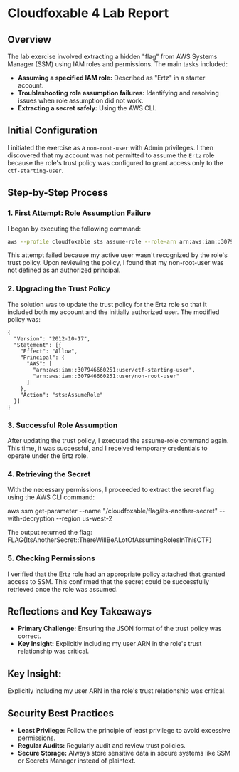 # Cloudfoxable 4 Lab Report

## Overview

The lab exercise involved extracting a hidden "flag" from AWS Systems Manager (SSM) using IAM roles and permissions. The main tasks included:

- **Assuming a specified IAM role:** Described as "Ertz" in a starter account.
- **Troubleshooting role assumption failures:** Identifying and resolving issues when role assumption did not work.
- **Extracting a secret safely:** Using the AWS CLI.

## Initial Configuration

I initiated the exercise as a `non-root-user` with Admin privileges. I then discovered that my account was not permitted to assume the `Ertz` role because the role's trust policy was configured to grant access only to the `ctf-starting-user`.

## Step-by-Step Process

### 1. First Attempt: Role Assumption Failure

I began by executing the following command:

```bash
aws --profile cloudfoxable sts assume-role --role-arn arn:aws:iam::307946660251:role/Ertz --role-session-name Ertz
````
This attempt failed because my active user wasn't recognized by the role's trust policy. Upon reviewing the policy, I found that my non-root-user was not defined as an authorized principal.
### 2. Upgrading the Trust Policy
The solution was to update the trust policy for the Ertz role so that it included both my account and the initially authorized user. The modified policy was:

````
{
  "Version": "2012-10-17",
  "Statement": [{
    "Effect": "Allow",
    "Principal": {
      "AWS": [
        "arn:aws:iam::307946660251:user/ctf-starting-user",
        "arn:aws:iam::307946660251:user/non-root-user"
      ]
    },
    "Action": "sts:AssumeRole"
  }]
}
````
### 3. Successful Role Assumption
After updating the trust policy, I executed the assume-role command again. This time, it was successful, and I received temporary credentials to operate under the Ertz role.

### 4. Retrieving the Secret
With the necessary permissions, I proceeded to extract the secret flag using the AWS CLI command:

aws ssm get-parameter --name "/cloudfoxable/flag/its-another-secret" --with-decryption --region us-west-2

The output returned the flag:
FLAG{ItsAnotherSecret::ThereWillBeALotOfAssumingRolesInThisCTF}

### 5. Checking Permissions
I verified that the Ertz role had an appropriate policy attached that granted access to SSM. This confirmed that the secret could be successfully retrieved once the role was assumed.

## Reflections and Key Takeaways
- **Primary Challenge:** Ensuring the JSON format of the trust policy was correct.
- **Key Insight:** Explicitly including my user ARN in the role's trust relationship was critical.

## Key Insight: 
Explicitly including my user ARN in the role's trust relationship was critical.

## Security Best Practices
- **Least Privilege:** Follow the principle of least privilege to avoid excessive permissions.
- **Regular Audits:** Regularly audit and review trust policies.
- **Secure Storage:** Always store sensitive data in secure systems like SSM or Secrets Manager instead of plaintext.
